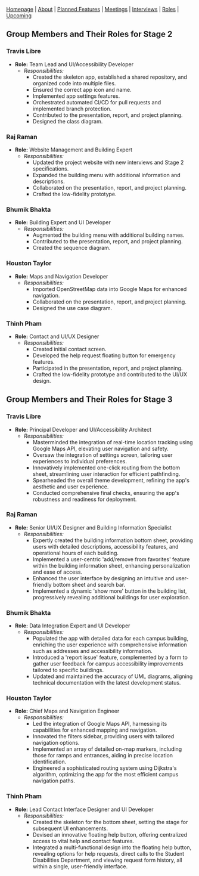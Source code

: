 [Homepage](index.md) | [About](about.md) | [Planned Features](features.md) | [Meetings](meetings.md) | [Interviews](interviews.md) | [Roles](roles.md) | [Upcoming](upcoming.md)

## Group Members and Their Roles for Stage 2

### Travis Libre
- **Role:** Team Lead and UI/Accessibility Developer
  - *Responsibilities:*
    - Created the skeleton app, established a shared repository, and organized code into multiple files.
    - Ensured the correct app icon and name.
    - Implemented app settings features.
    - Orchestrated automated CI/CD for pull requests and implemented branch protection.
    - Contributed to the presentation, report, and project planning.
    - Designed the class diagram.

### Raj Raman
- **Role:** Website Management and Building Expert
  - *Responsibilities:*
    - Updated the project website with new interviews and Stage 2 specifications.
    - Expanded the building menu with additional information and descriptions.
    - Collaborated on the presentation, report, and project planning.
    - Crafted the low-fidelity prototype.

### Bhumik Bhakta
- **Role:** Building Expert and UI Developer
  - *Responsibilities:*
    - Augmented the building menu with additional building names.
    - Contributed to the presentation, report, and project planning.
    - Created the sequence diagram.

### Houston Taylor
- **Role:** Maps and Navigation Developer
  - *Responsibilities:*
    - Imported OpenStreetMap data into Google Maps for enhanced navigation.
    - Collaborated on the presentation, report, and project planning.
    - Designed the use case diagram.

### Thinh Pham
- **Role:** Contact and UI/UX Designer
  - *Responsibilities:*
    - Created initial contact screen.
    - Developed the help request floating button for emergency features.
    - Participated in the presentation, report, and project planning.
    - Crafted the low-fidelity prototype and contributed to the UI/UX design.
   
## Group Members and Their Roles for Stage 3

### Travis Libre
- **Role:** Principal Developer and UI/Accessibility Architect
  - *Responsibilities:*
    - Masterminded the integration of real-time location tracking using Google Maps API, elevating user navigation and safety.
    - Oversaw the integration of settings screen, tailoring user experiences to individual preferences.
    - Innovatively implemented one-click routing from the bottom sheet, streamlining user interaction for efficient pathfinding.
    - Spearheaded the overall theme development, refining the app's aesthetic and user experience.
    - Conducted comprehensive final checks, ensuring the app's robustness and readiness for deployment.

### Raj Raman
- **Role:** Senior UI/UX Designer and Building Information Specialist
  - *Responsibilities:*
    - Expertly created the building information bottom sheet, providing users with detailed descriptions, accessibility features, and operational hours of each building.
    - Implemented a user-centric 'add/remove from favorites' feature within the building information sheet, enhancing personalization and ease of access.
    - Enhanced the user interface by designing an intuitive and user-friendly bottom sheet and search bar.
    - Implemented a dynamic 'show more' button in the building list, progressively revealing additional buildings for user exploration.

### Bhumik Bhakta
- **Role:** Data Integration Expert and UI Developer
  - *Responsibilities:*
    - Populated the app with detailed data for each campus building, enriching the user experience with comprehensive information such as addresses and accessibility information.
    - Introduced a 'report issue' feature, complemented by a form to gather user feedback for campus accessibility improvements tailored to specific buildings.
    - Updated and maintained the accuracy of UML diagrams, aligning technical documentation with the latest development status.

### Houston Taylor
- **Role:** Chief Maps and Navigation Engineer
  - *Responsibilities:*
    - Led the integration of Google Maps API, harnessing its capabilities for enhanced mapping and navigation.
    - Innovated the filters sidebar, providing users with tailored navigation options.
    - Implemented an array of detailed on-map markers, including those for ramps and entrances, aiding in precise location identification.
    - Engineered a sophisticated routing system using Dijkstra's algorithm, optimizing the app for the most efficient campus navigation paths.

### Thinh Pham
- **Role:** Lead Contact Interface Designer and UI Developer
  - *Responsibilities:*
    - Created the skeleton for the bottom sheet, setting the stage for subsequent UI enhancements.
    - Devised an innovative floating help button, offering centralized access to vital help and contact features.
    - Integrated a multi-functional design into the floating help button, revealing options for help requests, direct calls to the Student Disabilities Department, and viewing request form history, all within a single, user-friendly interface.

